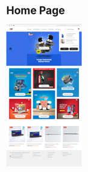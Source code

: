 # Home Page

<p>
    <img src="https://github.com/nickoandreas/ecommerce-laravel8/blob/master/public/assets/upload/image/ui_home.png" width="200px">
</p>

 
